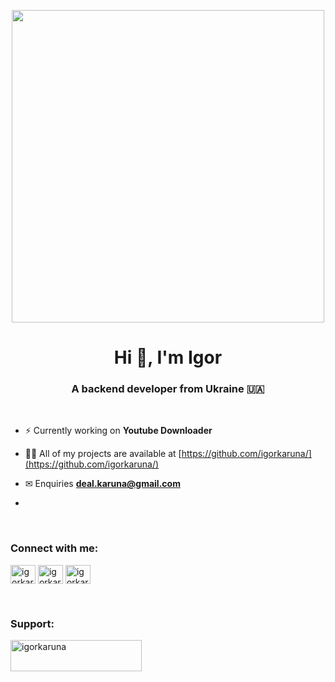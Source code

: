 <p align="center">
  <img width="500" src="https://user-images.githubusercontent.com/88438873/175097048-e1d8aa4a-a9ca-49e9-9c0f-d55fbcb5be53.svg">
</p>


<h1 align="center">Hi 👋, I'm Igor</h1>
<h3 align="center">A backend developer from Ukraine 🇺🇦</h3>
<br>

- ⚡ Currently working on **Youtube Downloader**

- 👨‍💻 All of my projects are available at [https://github.com/igorkaruna/](https://github.com/igorkaruna/)

- ✉ Enquiries **deal.karuna@gmail.com**
- 
<br>
<h3 align="left">Connect with me:</h3>
<p align="left">
<a href="https://linkedin.com/in/igorkaruna" target="blank"><img align="center" src="https://raw.githubusercontent.com/rahuldkjain/github-profile-readme-generator/master/src/images/icons/Social/linked-in-alt.svg" alt="igorkaruna" height="30" width="40" /></a>
<a href="https://instagram.com/igorkaruna" target="blank"><img align="center" src="https://raw.githubusercontent.com/rahuldkjain/github-profile-readme-generator/master/src/images/icons/Social/instagram.svg" alt="igorkaruna" height="30" width="40" /></a>
<a href="https://twitter.com/igorkaruna" target="blank"><img align="center" src="https://raw.githubusercontent.com/rahuldkjain/github-profile-readme-generator/master/src/images/icons/Social/twitter.svg" alt="igorkaruna" height="30" width="40" /></a>
</p>
<br>
<h3 align="left">Support:</h3>
<p><a href="https://www.buymeacoffee.com/igorkaruna"> <img align="left" src="https://cdn.buymeacoffee.com/buttons/v2/default-yellow.png" height="50" width="210" alt="igorkaruna" /></a></p><br><br>
